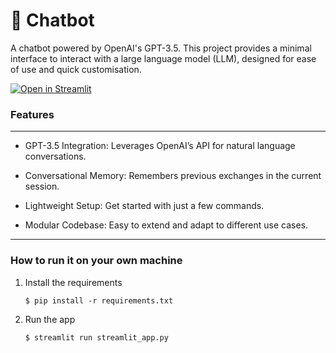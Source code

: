 # 💬 Chatbot

A chatbot powered by OpenAI's GPT-3.5. This project provides a minimal interface to interact with a large language model (LLM), designed for ease of use and quick customisation.

[![Open in Streamlit](https://static.streamlit.io/badges/streamlit_badge_black_white.svg)](https://chatbot-template.streamlit.app/)


### Features
********************************************************
- GPT-3.5 Integration: Leverages OpenAI’s API for natural language conversations.

- Conversational Memory: Remembers previous exchanges in the current session.

- Lightweight Setup: Get started with just a few commands.

- Modular Codebase: Easy to extend and adapt to different use cases.

*******************************************************

### How to run it on your own machine

1. Install the requirements

   ```
   $ pip install -r requirements.txt
   ```

2. Run the app

   ```
   $ streamlit run streamlit_app.py
   ```
